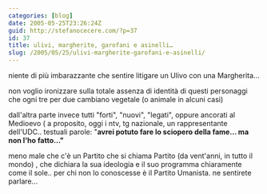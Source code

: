 ```yaml
---
categories: [blog]
date: 2005-05-25T23:26:24Z
guid: http://stefanocecere.com/?p=37
id: 37
title: ulivi, margherite, garofani e asinelli…
slug: /2005/05/25/ulivi-margherite-garofani-e-asinelli/
---
```


niente di pi&#xf9; imbarazzante che sentire litigare un Ulivo con una Margherita…

non voglio ironizzare sulla totale assenza di identità di questi personaggi che ogni tre per due cambiano vegetale (o animale in alcuni casi)

dall'altra parte invece tutti "forti", "nuovi", "legati", oppure ancorati al Medioevo ( a proposito, oggi i ntv, tg nazionale, un rappresentante dell'UDC.. testuali parole: "<span style="font-weight: bold">avrei potuto fare lo sciopero della fame… ma non l'ho fatto…"</span>

meno male che c'è un Partito che si chiama Partito (da vent'anni, in tutto il mondo) , che dichiara la sua ideologia e il suo programma chiaramente come il sole.. per chi non lo conoscesse è il Partito Umanista. ne sentirete parlare…